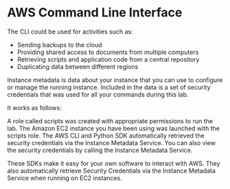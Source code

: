 # AWS Command Line Interface

The CLI could be used for activities such as:

* Sending backups to the cloud
* Providing shared access to documents from multiple computers
* Retrieving scripts and application code from a central repository
* Duplicating data between different regions

Instance metadata is data about your instance that you can use to configure or manage the running instance. Included in the data is a set of security credentials that was used for all your commands during this lab.

It works as follows:

A role called scripts was created with appropriate permissions to run the lab.
The Amazon EC2 instance you have been using was launched with the scripts role.
The AWS CLI and Python SDK automatically retrieved the security credentials via the Instance Metadata Service.
You can also view the security credentials by calling the Instance Metadata Service.

These SDKs make it easy for your own software to interact with AWS. They also automatically retrieve Security Credentials via the Instance Metadata Service when running on EC2 instances.
